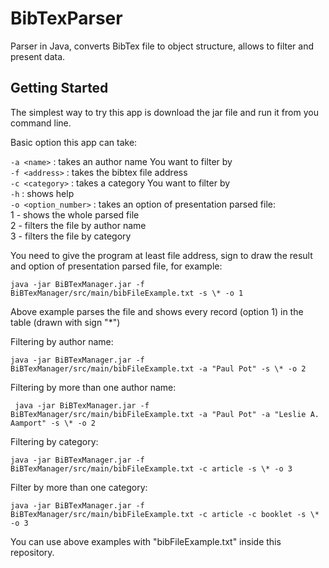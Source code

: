 # BibTexParser
Parser in Java, converts BibTex file to object structure, allows to filter and present data.

## Getting Started

The simplest way to try this app is download the jar file and run it from you command line.

Basic option this app can take: 


`-a <name>` : takes an author name You want to filter by  
`-f <address>` : takes the bibtex file address  
`-c <category>` : takes a category You want to filter by  
`-h` : shows help  
`-o <option_number>` : takes an option of presentation parsed file:  
  1 - shows the whole parsed file  
  2 - filters the file by author name  
  3 - filters the file by category  


You need to give the program at least file address, sign to draw the result and option of presentation parsed file, for example:

```
java -jar BiBTexManager.jar -f BiBTexManager/src/main/bibFileExample.txt -s \* -o 1
```
Above example parses the file and shows every record (option 1) in the table (drawn with sign "*") 


Filtering by author name: 

```
java -jar BiBTexManager.jar -f BiBTexManager/src/main/bibFileExample.txt -a "Paul Pot" -s \* -o 2
```

Filtering by more than one author name:

```
 java -jar BiBTexManager.jar -f BiBTexManager/src/main/bibFileExample.txt -a "Paul Pot" -a "Leslie A. Aamport" -s \* -o 2
```

Filtering by category:

```
java -jar BiBTexManager.jar -f BiBTexManager/src/main/bibFileExample.txt -c article -s \* -o 3
```

Filter by more than one category:
```
java -jar BiBTexManager.jar -f BiBTexManager/src/main/bibFileExample.txt -c article -c booklet -s \* -o 3
```


You can use above examples with "bibFileExample.txt" inside this repository.
